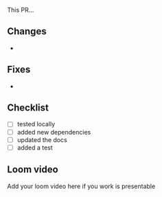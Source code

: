 This PR...

## Changes

-

## Fixes

-

## Checklist

- [ ] tested locally
- [ ] added new dependencies
- [ ] updated the docs
- [ ] added a test

## Loom video

Add your loom video here if you work is presentable
